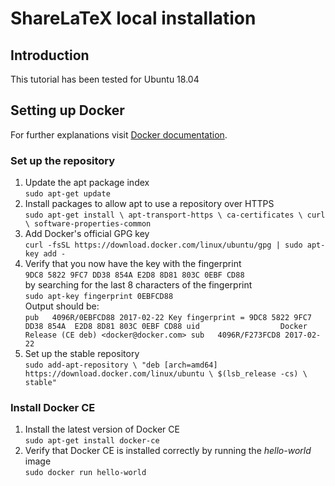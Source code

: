 # ShareLaTeX local installation
## Introduction
This tutorial has been tested for Ubuntu 18.04


## Setting up Docker
For further explanations visit [Docker documentation](https://docs.docker.com/install/linux/docker-ce/ubuntu/).


### Set up the repository
1. Update the apt package index  
`sudo apt-get update`
2. Install packages to allow apt to use a repository over HTTPS  
`sudo apt-get install \
    apt-transport-https \
    ca-certificates \
    curl \
    software-properties-common`
3. Add Docker's official GPG key  
`curl -fsSL https://download.docker.com/linux/ubuntu/gpg | sudo apt-key add -`
4. Verify that you now have the key with the fingerprint  
`9DC8 5822 9FC7 DD38 854A E2D8 8D81 803C 0EBF CD88`  
by searching for the last 8 characters of the fingerprint  
`sudo apt-key fingerprint 0EBFCD88`  
Output should be:  
`pub   4096R/0EBFCD88 2017-02-22
   	Key fingerprint = 9DC8 5822 9FC7 DD38 854A  E2D8 8D81 803C 0EBF CD88
	uid                  Docker Release (CE deb) <docker@docker.com>
	sub   4096R/F273FCD8 2017-02-22`
5. Set up the stable repository  
`sudo add-apt-repository \
   "deb [arch=amd64] https://download.docker.com/linux/ubuntu \
   $(lsb_release -cs) \
   stable"`


### Install Docker CE
1. Install the latest version of Docker CE  
`sudo apt-get install docker-ce`
2. Verify that Docker CE is installed correctly by running the _hello-world_ image  
`sudo docker run hello-world`


